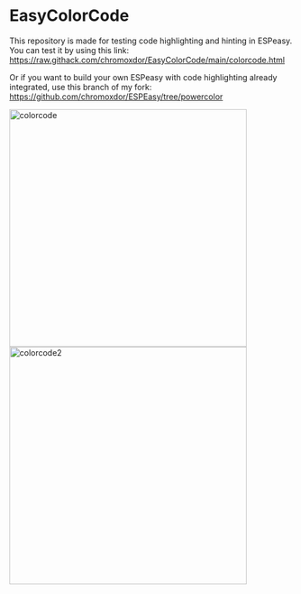 # EasyColorCode

This repository is made for testing code highlighting and hinting in ESPeasy.
You can test it by using this link: https://raw.githack.com/chromoxdor/EasyColorCode/main/colorcode.html

Or if you want to build your own ESPeasy with code highlighting already integrated, use this branch of my fork: https://github.com/chromoxdor/ESPEasy/tree/powercolor


<img width="421" alt="colorcode" src="https://user-images.githubusercontent.com/33860956/178106040-6399e34e-4aa6-43a7-ac26-e414ebb2e642.png">   <img width="421" alt="colorcode2" src="https://user-images.githubusercontent.com/33860956/178106350-ad95014b-66e3-47da-bd06-942b5f35d97b.png">
